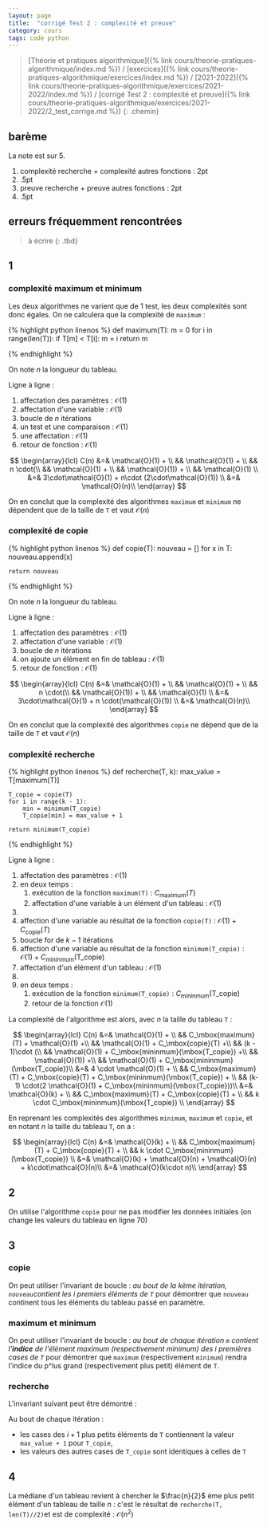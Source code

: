 ```yaml
---
layout: page
title:  "corrigé Test 2 : complexité et preuve"
category: cours
tags: code python
---
```



> [Théorie et pratiques algorithmique]({% link cours/theorie-pratiques-algorithmique/index.md %}) / [exercices]({% link cours/theorie-pratiques-algorithmique/exercices/index.md %}) / [2021-2022]({% link cours/theorie-pratiques-algorithmique/exercices/2021-2022/index.md %}) / [corrigé Test 2 : complexité et preuve]({% link cours/theorie-pratiques-algorithmique/exercices/2021-2022/2_test_corrige.md %})
{: .chemin}

## barème

La note est sur 5.

1. complexité recherche + complexité autres fonctions : 2pt
2. .5pt
3. preuve recherche + preuve autres fonctions : 2pt
4. .5pt

## erreurs fréquemment rencontrées

> à écrire
{: .tbd}

## 1

### complexité maximum et minimum

Les deux algorithmes ne varient que de 1 test, les deux complexités sont donc égales. On ne calculera que la complexité de `maximum` :

<style>
    table, td, tr, th, pre {
        padding:0;
        margin:0;
        border:none
    }
</style>
{% highlight python linenos %}
def maximum(T):
    m = 0
    for i in range(len(T)):
        if T[m] < T[i]:
            m = i
    return m

{% endhighlight %}

On note $n$ la longueur du tableau.

Ligne à ligne :

1. affectation des paramètres : $\mathcal{O}(1)$
2. affectation d'une variable : $\mathcal{O}(1)$
3. boucle de $n$ itérations
4. un test et une comparaison : $\mathcal{O}(1)$
5. une affectation : $\mathcal{O}(1)$
6. retour de fonction : $\mathcal{O}(1)$

$$
\begin{array}{lcl}
C(n) &=& \mathcal{O}(1) + \\
&& \mathcal{O}(1) + \\
&& n \cdot(\\
&& \mathcal{O}(1) + \\
&& \mathcal{O}(1)) + \\
&& \mathcal{O}(1) \\
&=& 3\cdot\mathcal{O}(1) + n\cdot (2\cdot\mathcal{O}(1)) \\
&=& \mathcal{O}(n)\\
\end{array}
$$

On en conclut que la complexité des algorithmes `maximum` et `minimum` ne dépendent que de la taille de `T` et vaut $\mathcal{O}(n)$

### complexité de copie

<style>
    table, td, tr, th, pre {
        padding:0;
        margin:0;
        border:none
    }
</style>
{% highlight python linenos %}
def copie(T):
    nouveau = []
    for x in T:
        nouveau.append(x)

    return nouveau

{% endhighlight %}

On note $n$ la longueur du tableau.

Ligne à ligne :

1. affectation des paramètres : $\mathcal{O}(1)$
2. affectation d'une variable : $\mathcal{O}(1)$
3. boucle de $n$ itérations
4. on ajoute un élément en fin de tableau : $\mathcal{O}(1)$
5. retour de fonction : $\mathcal{O}(1)$

$$
\begin{array}{lcl}
C(n) &=& \mathcal{O}(1) + \\
&& \mathcal{O}(1) + \\
&& n \cdot(\\
&& \mathcal{O}(1)) + \\
&& \mathcal{O}(1) \\
&=& 3\cdot\mathcal{O}(1) + n \cdot(\mathcal{O}(1)) \\
&=& \mathcal{O}(n)\\
\end{array}
$$

On en conclut que la complexité des algorithmes `copie`  ne dépend que de la taille de `T` et vaut $\mathcal{O}(n)$

### complexité recherche

<style>
    table, td, tr, th, pre {
        padding:0;
        margin:0;
        border:none
    }
</style>
{% highlight python linenos %}
def recherche(T, k):
    max_value = T[maximum(T)]

    T_copie = copie(T)
    for i in range(k - 1):
        min = minimum(T_copie)
        T_copie[min] = max_value + 1

    return minimum(T_copie)

{% endhighlight %}

Ligne à ligne :

1. affectation des paramètres : $\mathcal{O}(1)$
2. en deux temps :
   1. exécution de la fonction `maximum(T)` : $C_\mbox{maximum}(T)$
   2. affectation d'une variable à un élément d'un tableau : $\mathcal{O}(1)$
3. 
4. affection d'une variable au résultat de la fonction `copie(T)` : $\mathcal{O}(1) + C_\mbox{copie}(T)$
5. boucle for de $k-1$ itérations
6. affection d'une variable au résultat de la fonction `minimum(T_copie)` : $\mathcal{O}(1) + C_\mbox{mininmum}(\mbox{T_copie})$
7. affectation d'un élément d'un tableau : $\mathcal{O}(1)$
8. 
9. en deux temps :
   1. exécution de la fonction `minimum(T_copie)` : $C_\mbox{mininmum}(\mbox{T_copie})$
   2. retour de la fonction $\mathcal{O}(1)$

La complexité de l'algorithme est alors, avec $n$ la taille du tableau `T` :

$$
\begin{array}{lcl}
C(n) &=& \mathcal{O}(1) + \\
&& C_\mbox{maximum}(T) + \mathcal{O}(1) +\\
&& \mathcal{O}(1) + C_\mbox{copie}(T) +\\
&& (k - 1)\cdot (\\
&& \mathcal{O}(1) + C_\mbox{mininmum}(\mbox{T_copie}) +\\
&& \mathcal{O}(1)) +\\
&& \mathcal{O}(1) + C_\mbox{mininmum}(\mbox{T_copie})\\
&=& 4 \cdot \mathcal{O}(1) + \\
&& C_\mbox{maximum}(T) + C_\mbox{copie}(T) + C_\mbox{mininmum}(\mbox{T_copie}) + \\
&& (k-1) \cdot(2 \mathcal{O}(1) + C_\mbox{mininmum}(\mbox{T_copie}))\\
&=& \mathcal{O}(k) + \\
&& C_\mbox{maximum}(T) + C_\mbox{copie}(T) + \\
&& k \cdot C_\mbox{mininmum}(\mbox{T_copie}) \\
\end{array}
$$

En reprenant les complexités des algorithmes `minimum`, `maximum` et `copie`, et en notant $n$ la taille du tableau `T`, on a :

$$
\begin{array}{lcl}
C(n) &=& \mathcal{O}(k) + \\
&& C_\mbox{maximum}(T) + C_\mbox{copie}(T) + \\
&& k \cdot C_\mbox{mininmum}(\mbox{T_copie}) \\
&=& \mathcal{O}(k) + \mathcal{O}(n) + \mathcal{O}(n) + k\cdot\mathcal{O}(n)\\
&=&  \mathcal{O}(k\cdot n)\\
\end{array}
$$

## 2

On utilise l'algorithme `copie` pour ne pas modifier les données initiales (on change les valeurs du tableau en ligne 70)

## 3

### copie

On peut utiliser l'invariant de boucle : *au bout de la $k$ème itération, `nouveau`contient les $i$ premiers éléments de `T`* pour démontrer que `nouveau` continent tous les éléments du tableau passé en paramètre.

### maximum et minimum

On peut utiliser l'invariant de boucle : *au bout de chaque itération `m` contient l'**indice** de l'élément maximum (respectivement minimum) des $i$ premières cases de `T`* pour démontrer que `maximum` (respectivement `minimum`) rendra l'indice du p^lus grand (respectivement plus petit) élément de `T`.

### recherche

L'invariant suivant peut être démontré :

Au bout de chaque itération :

* les cases des $i+1$ plus petits éléments de `T` contiennent la valeur `max_value + 1` pour `T_copie`,
* les valeurs des autres cases de `T_copie` sont identiques à celles de `T`

## 4

La médiane d'un tableau revient à chercher le $\frac{n}{2}$ ème plus petit élément d'un tableau de taille $n$ : c'est le résultat de `recherche(T, len(T)//2)`et est de complexité : $\mathcal{O}(n^2)$
